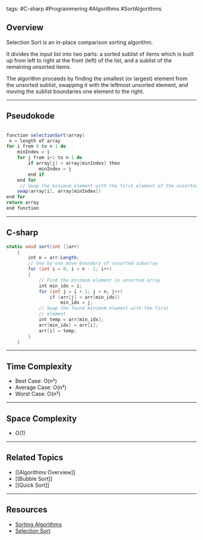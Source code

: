 tags: #C-sharp #Programmering #Algorithms #SortAlgorithms 
## Overview
Selection Sort is an in-place comparison sorting algorithm. 

It divides the input list into two parts: a sorted sublist of items which is built up from left to right at the front (left) of the list, and a sublist of the remaining unsorted items. 

The algorithm proceeds by finding the smallest (or largest) element from the unsorted sublist, swapping it with the leftmost unsorted element, and moving the sublist boundaries one element to the right.

---

## Pseudokode
```csharp

function selectionSort(array)
 n = length of array
for i from 0 to n-1 do
	minIndex = i
	for j from i+1 to n-1 do
		if array[j] < array[minIndex] then
			minIndex = j
		end if
	end for
	 // Swap the minimum element with the first element of the unsorted portion
	swap(array[i], array[minIndex])
end for
return array
end function
```

---

## C-sharp
```csharp
static void sort(int []arr)
    {
        int n = arr.Length;
        // One by one move boundary of unsorted subarray
        for (int i = 0; i < n - 1; i++)
        {
            // Find the minimum element in unsorted array
            int min_idx = i;
            for (int j = i + 1; j < n; j++)
                if (arr[j] < arr[min_idx])
                    min_idx = j;
            // Swap the found minimum element with the first
            // element
            int temp = arr[min_idx];
            arr[min_idx] = arr[i];
            arr[i] = temp;
        }
    }
```

---

## Time Complexity
- Best Case: O(n²)
- Average Case: O(n²)
- Worst Case: O(n²)

---

## Space Complexity
- O(1)

---

## Related Topics
- [[Algorithms Overview]]
- [[Bubble Sort]]
- [[Quick Sort]]

---

## Resources
- [Sorting Algorithms](https://www.geeksforgeeks.org/sorting-algorithms/?ref=lbp)
- [Selection Sort](https://www.geeksforgeeks.org/selection-sort/)